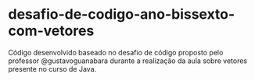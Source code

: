 # desafio-de-codigo-ano-bissexto-com-vetores
Código desenvolvido baseado no desafio de código proposto pelo professor @gustavoguanabara durante a realização da aula sobre vetores presente no curso de Java.
